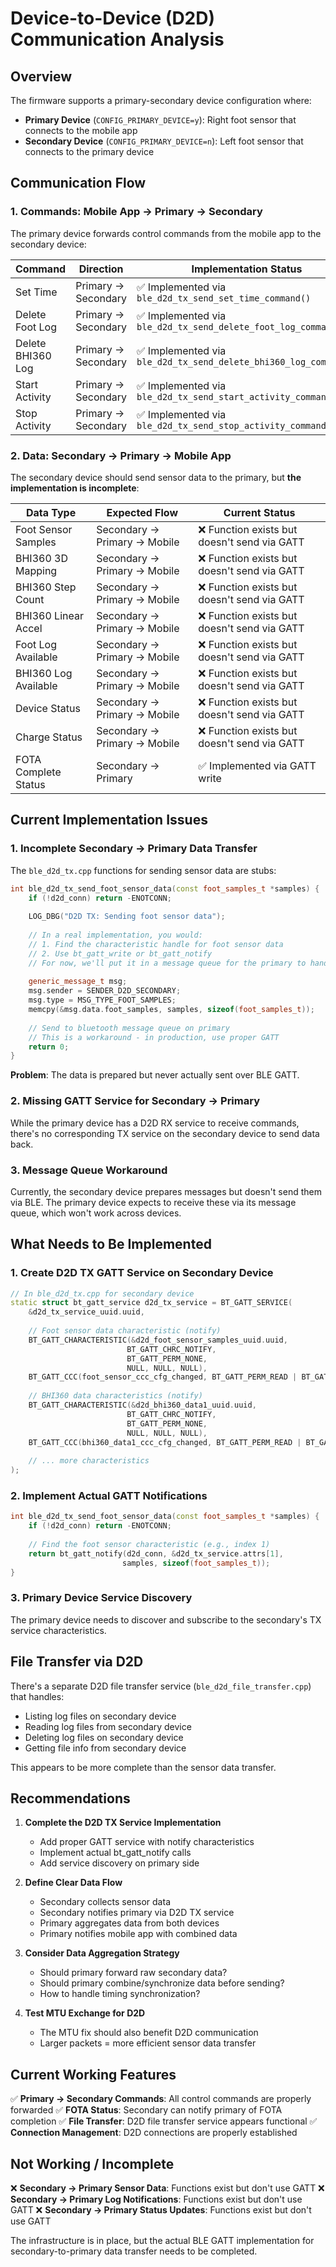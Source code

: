 # Device-to-Device (D2D) Communication Analysis

## Overview

The firmware supports a primary-secondary device configuration where:
- **Primary Device** (`CONFIG_PRIMARY_DEVICE=y`): Right foot sensor that connects to the mobile app
- **Secondary Device** (`CONFIG_PRIMARY_DEVICE=n`): Left foot sensor that connects to the primary device

## Communication Flow

### 1. Commands: Mobile App → Primary → Secondary

The primary device forwards control commands from the mobile app to the secondary device:

| Command | Direction | Implementation Status |
|---------|-----------|----------------------|
| Set Time | Primary → Secondary | ✅ Implemented via `ble_d2d_tx_send_set_time_command()` |
| Delete Foot Log | Primary → Secondary | ✅ Implemented via `ble_d2d_tx_send_delete_foot_log_command()` |
| Delete BHI360 Log | Primary → Secondary | ✅ Implemented via `ble_d2d_tx_send_delete_bhi360_log_command()` |
| Start Activity | Primary → Secondary | ✅ Implemented via `ble_d2d_tx_send_start_activity_command()` |
| Stop Activity | Primary → Secondary | ✅ Implemented via `ble_d2d_tx_send_stop_activity_command()` |

### 2. Data: Secondary → Primary → Mobile App

The secondary device should send sensor data to the primary, but **the implementation is incomplete**:

| Data Type | Expected Flow | Current Status |
|-----------|--------------|----------------|
| Foot Sensor Samples | Secondary → Primary → Mobile | ❌ Function exists but doesn't send via GATT |
| BHI360 3D Mapping | Secondary → Primary → Mobile | ❌ Function exists but doesn't send via GATT |
| BHI360 Step Count | Secondary → Primary → Mobile | ❌ Function exists but doesn't send via GATT |
| BHI360 Linear Accel | Secondary → Primary → Mobile | ❌ Function exists but doesn't send via GATT |
| Foot Log Available | Secondary → Primary → Mobile | ❌ Function exists but doesn't send via GATT |
| BHI360 Log Available | Secondary → Primary → Mobile | ❌ Function exists but doesn't send via GATT |
| Device Status | Secondary → Primary → Mobile | ❌ Function exists but doesn't send via GATT |
| Charge Status | Secondary → Primary → Mobile | ❌ Function exists but doesn't send via GATT |
| FOTA Complete Status | Secondary → Primary | ✅ Implemented via GATT write |

## Current Implementation Issues

### 1. **Incomplete Secondary → Primary Data Transfer**

The `ble_d2d_tx.cpp` functions for sending sensor data are stubs:

```cpp
int ble_d2d_tx_send_foot_sensor_data(const foot_samples_t *samples) {
    if (!d2d_conn) return -ENOTCONN;
    
    LOG_DBG("D2D TX: Sending foot sensor data");
    
    // In a real implementation, you would:
    // 1. Find the characteristic handle for foot sensor data
    // 2. Use bt_gatt_write or bt_gatt_notify
    // For now, we'll put it in a message queue for the primary to handle
    
    generic_message_t msg;
    msg.sender = SENDER_D2D_SECONDARY;
    msg.type = MSG_TYPE_FOOT_SAMPLES;
    memcpy(&msg.data.foot_samples, samples, sizeof(foot_samples_t));
    
    // Send to bluetooth message queue on primary
    // This is a workaround - in production, use proper GATT
    return 0;
}
```

**Problem**: The data is prepared but never actually sent over BLE GATT.

### 2. **Missing GATT Service for Secondary → Primary**

While the primary device has a D2D RX service to receive commands, there's no corresponding TX service on the secondary device to send data back.

### 3. **Message Queue Workaround**

Currently, the secondary device prepares messages but doesn't send them via BLE. The primary device expects to receive these via its message queue, which won't work across devices.

## What Needs to Be Implemented

### 1. **Create D2D TX GATT Service on Secondary Device**

```cpp
// In ble_d2d_tx.cpp for secondary device
static struct bt_gatt_service d2d_tx_service = BT_GATT_SERVICE(
    &d2d_tx_service_uuid.uuid,
    
    // Foot sensor data characteristic (notify)
    BT_GATT_CHARACTERISTIC(&d2d_foot_sensor_samples_uuid.uuid,
                          BT_GATT_CHRC_NOTIFY,
                          BT_GATT_PERM_NONE,
                          NULL, NULL, NULL),
    BT_GATT_CCC(foot_sensor_ccc_cfg_changed, BT_GATT_PERM_READ | BT_GATT_PERM_WRITE),
    
    // BHI360 data characteristics (notify)
    BT_GATT_CHARACTERISTIC(&d2d_bhi360_data1_uuid.uuid,
                          BT_GATT_CHRC_NOTIFY,
                          BT_GATT_PERM_NONE,
                          NULL, NULL, NULL),
    BT_GATT_CCC(bhi360_data1_ccc_cfg_changed, BT_GATT_PERM_READ | BT_GATT_PERM_WRITE),
    
    // ... more characteristics
);
```

### 2. **Implement Actual GATT Notifications**

```cpp
int ble_d2d_tx_send_foot_sensor_data(const foot_samples_t *samples) {
    if (!d2d_conn) return -ENOTCONN;
    
    // Find the foot sensor characteristic (e.g., index 1)
    return bt_gatt_notify(d2d_conn, &d2d_tx_service.attrs[1], 
                         samples, sizeof(foot_samples_t));
}
```

### 3. **Primary Device Service Discovery**

The primary device needs to discover and subscribe to the secondary's TX service characteristics.

## File Transfer via D2D

There's a separate D2D file transfer service (`ble_d2d_file_transfer.cpp`) that handles:
- Listing log files on secondary device
- Reading log files from secondary device
- Deleting log files on secondary device
- Getting file info from secondary device

This appears to be more complete than the sensor data transfer.

## Recommendations

1. **Complete the D2D TX Service Implementation**
   - Add proper GATT service with notify characteristics
   - Implement actual bt_gatt_notify calls
   - Add service discovery on primary side

2. **Define Clear Data Flow**
   - Secondary collects sensor data
   - Secondary notifies primary via D2D TX service
   - Primary aggregates data from both devices
   - Primary notifies mobile app with combined data

3. **Consider Data Aggregation Strategy**
   - Should primary forward raw secondary data?
   - Should primary combine/synchronize data before sending?
   - How to handle timing synchronization?

4. **Test MTU Exchange for D2D**
   - The MTU fix should also benefit D2D communication
   - Larger packets = more efficient sensor data transfer

## Current Working Features

✅ **Primary → Secondary Commands**: All control commands are properly forwarded
✅ **FOTA Status**: Secondary can notify primary of FOTA completion
✅ **File Transfer**: D2D file transfer service appears functional
✅ **Connection Management**: D2D connections are properly established

## Not Working / Incomplete

❌ **Secondary → Primary Sensor Data**: Functions exist but don't use GATT
❌ **Secondary → Primary Log Notifications**: Functions exist but don't use GATT
❌ **Secondary → Primary Status Updates**: Functions exist but don't use GATT

The infrastructure is in place, but the actual BLE GATT implementation for secondary-to-primary data transfer needs to be completed.